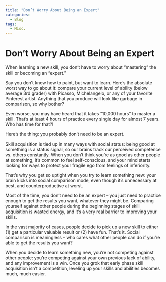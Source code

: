 ```yaml
---
title: "Don’t Worry About Being an Expert"
categories:
  - Blog
tags:
  - Misc.
---
```

# Don’t Worry About Being an Expert

When learning a new skill, you don’t have to worry about “mastering” the skill or becoming an “expert.”

Say you don’t know how to paint, but want to learn. Here’s the absolute worst way to go about it: compare your current level of ability (below average 3rd grader) with Picasso, Michelangelo, or any of your favorite Pinterest artist. Anything that you produce will look like garbage in comparison, so why bother?

Even worse, you may have heard that it takes “10,000 hours” to master a skill. That’s at least 4 hours of practice every single day for almost 7 years. Who has time for that?!

Here’s the thing: you probably don’t need to be an expert.

Skill acquisition is tied up in many ways with social status: being good at something is a status signal, so our brains track our perceived competence vs. others constantly. When you don’t think you’re as good as other people at something, it’s common to feel self-conscious, and your mind starts looking for ways to protect your fragile ego from feelings of inferiority.

That’s why you get so uptight when you try to learn something new: your brain kicks into social comparison mode, even though it’s unnecessary at best, and counterproductive at worst.

Most of the time, you don’t need to be an expert – you just need to practice enough to get the results you want, whatever they might be. Comparing yourself against other people during the beginning stages of skill acquisition is wasted energy, and it’s a very real barrier to improving your skills.

In the vast majority of cases, people decide to pick up a new skill to either (1) get a particular valuable result or (2) have fun. That’s it. Social comparison is meaningless – who cares what other people can do if you’re able to get the results you want?

When you decide to learn something new, you’re not competing against other people: you’re competing against your own previous lack of ability, and any improvement is a win. Once you grok that early phase skill acquisition isn’t a competition, leveling up your skills and abilities becomes much, much easier.
